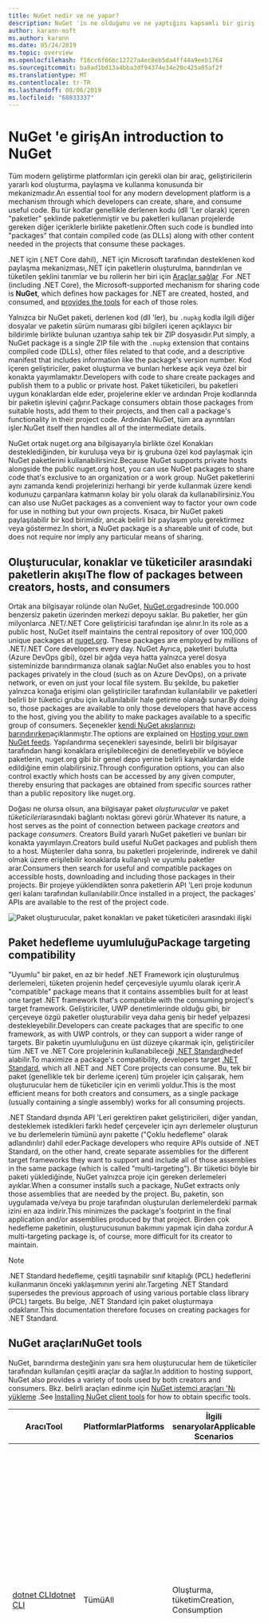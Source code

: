```yaml
---
title: NuGet nedir ve ne yapar?
description: NuGet 'in ne olduğunu ve ne yaptığını kapsamlı bir giriş
author: karann-msft
ms.author: karann
ms.date: 05/24/2019
ms.topic: overview
ms.openlocfilehash: f16cc6f66bc12727a4ec8eb5da4ff44a9eeb1764
ms.sourcegitcommit: ba8ad1bd13a4bba3df94374e34e20c425a05af2f
ms.translationtype: MT
ms.contentlocale: tr-TR
ms.lasthandoff: 08/06/2019
ms.locfileid: "68833337"
---
```

# <a name="an-introduction-to-nuget"></a><span data-ttu-id="f6353-103">NuGet 'e giriş</span><span class="sxs-lookup"><span data-stu-id="f6353-103">An introduction to NuGet</span></span>

<span data-ttu-id="f6353-104">Tüm modern geliştirme platformları için gerekli olan bir araç, geliştiricilerin yararlı kod oluşturma, paylaşma ve kullanma konusunda bir mekanizmadır.</span><span class="sxs-lookup"><span data-stu-id="f6353-104">An essential tool for any modern development platform is a mechanism through which developers can create, share, and consume useful code.</span></span> <span data-ttu-id="f6353-105">Bu tür kodlar genellikle derlenen kodu (dll 'Ler olarak) içeren "paketler" şeklinde paketlenmiştir ve bu paketleri kullanan projelerde gereken diğer içeriklerle birlikte paketlenir.</span><span class="sxs-lookup"><span data-stu-id="f6353-105">Often such code is bundled into "packages" that contain compiled code (as DLLs) along with other content needed in the projects that consume these packages.</span></span>

<span data-ttu-id="f6353-106">.NET için (.NET Core dahil), .NET için Microsoft tarafından desteklenen kod paylaşma mekanizması,.NET için paketlerin oluşturulma, barındırılan ve tüketilen şeklini tanımlar ve bu rollerin her biri için [Araçlar sağlar](install-nuget-client-tools.md) .</span><span class="sxs-lookup"><span data-stu-id="f6353-106">For .NET (including .NET Core), the Microsoft-supported mechanism for sharing code is **NuGet**, which defines how packages for .NET are created, hosted, and consumed, and [provides the tools](install-nuget-client-tools.md) for each of those roles.</span></span>

<span data-ttu-id="f6353-107">Yalnızca bir NuGet paketi, derlenen kod (dll 'ler), bu `.nupkg` kodla ilgili diğer dosyalar ve paketin sürüm numarası gibi bilgileri içeren açıklayıcı bir bildirimle birlikte bulunan uzantıya sahip tek bir ZIP dosyasıdır.</span><span class="sxs-lookup"><span data-stu-id="f6353-107">Put simply, a NuGet package is a single ZIP file with the `.nupkg` extension that contains compiled code (DLLs), other files related to that code, and a descriptive manifest that includes information like the package's version number.</span></span> <span data-ttu-id="f6353-108">Kod içeren geliştiriciler, paket oluşturma ve bunları herkese açık veya özel bir konakta yayımlamaktır.</span><span class="sxs-lookup"><span data-stu-id="f6353-108">Developers with code to share create packages and publish them to a public or private host.</span></span> <span data-ttu-id="f6353-109">Paket tüketicileri, bu paketleri uygun konaklardan elde eder, projelerine ekler ve ardından Proje kodlarında bir paketin işlevini çağırır.</span><span class="sxs-lookup"><span data-stu-id="f6353-109">Package consumers obtain those packages from suitable hosts, add them to their projects, and then call a package's functionality in their project code.</span></span> <span data-ttu-id="f6353-110">Ardından NuGet, tüm ara ayrıntıları işler.</span><span class="sxs-lookup"><span data-stu-id="f6353-110">NuGet itself then handles all of the intermediate details.</span></span>

<span data-ttu-id="f6353-111">NuGet ortak nuget.org ana bilgisayarıyla birlikte özel Konakları desteklediğinden, bir kuruluşa veya bir iş grubuna özel kod paylaşmak için NuGet paketlerini kullanabilirsiniz.</span><span class="sxs-lookup"><span data-stu-id="f6353-111">Because NuGet supports private hosts alongside the public nuget.org host, you can use NuGet packages to share code that's exclusive to an organization or a work group.</span></span> <span data-ttu-id="f6353-112">NuGet paketlerini aynı zamanda kendi projelerinizi herhangi bir yerde kullanmak üzere kendi kodunuzu çarpanlara katmanın kolay bir yolu olarak da kullanabilirsiniz.</span><span class="sxs-lookup"><span data-stu-id="f6353-112">You can also use NuGet packages as a convenient way to factor your own code for use in nothing but your own projects.</span></span> <span data-ttu-id="f6353-113">Kısaca, bir NuGet paketi paylaşılabilir bir kod birimidir, ancak belirli bir paylaşım yolu gerektirmez veya göstermez.</span><span class="sxs-lookup"><span data-stu-id="f6353-113">In short, a NuGet package is a shareable unit of code, but does not require nor imply any particular means of sharing.</span></span>

## <a name="the-flow-of-packages-between-creators-hosts-and-consumers"></a><span data-ttu-id="f6353-114">Oluşturucular, konaklar ve tüketiciler arasındaki paketlerin akışı</span><span class="sxs-lookup"><span data-stu-id="f6353-114">The flow of packages between creators, hosts, and consumers</span></span>

<span data-ttu-id="f6353-115">Ortak ana bilgisayar rolünde olan NuGet, [NuGet.org](https://www.nuget.org)adresinde 100.000 benzersiz paketin üzerinden merkezi depoyu saklar. Bu paketler, her gün milyonlarca .NET/.NET Core geliştiricisi tarafından işe alınır.</span><span class="sxs-lookup"><span data-stu-id="f6353-115">In its role as a public host, NuGet itself maintains the central repository of over 100,000 unique packages at [nuget.org](https://www.nuget.org). These packages are employed by millions of .NET/.NET Core developers every day.</span></span> <span data-ttu-id="f6353-116">NuGet Ayrıca, paketleri bulutta (Azure DevOps gibi), özel bir ağda veya hatta yalnızca yerel dosya sisteminizde barındırmanıza olanak sağlar.</span><span class="sxs-lookup"><span data-stu-id="f6353-116">NuGet also enables you to host packages privately in the cloud (such as on Azure DevOps), on a private network, or even on just your local file system.</span></span> <span data-ttu-id="f6353-117">Bu şekilde, bu paketler yalnızca konağa erişimi olan geliştiriciler tarafından kullanılabilir ve paketleri belirli bir tüketici grubu için kullanılabilir hale getirme olanağı sunar.</span><span class="sxs-lookup"><span data-stu-id="f6353-117">By doing so, those packages are available to only those developers that have access to the host, giving you the ability to make packages available to a specific group of consumers.</span></span> <span data-ttu-id="f6353-118">Seçenekler [kendi NuGet akışlarınızı barındırırken](hosting-packages/overview.md)açıklanmıştır.</span><span class="sxs-lookup"><span data-stu-id="f6353-118">The options are explained on [Hosting your own NuGet feeds](hosting-packages/overview.md).</span></span> <span data-ttu-id="f6353-119">Yapılandırma seçenekleri sayesinde, belirli bir bilgisayar tarafından hangi konaklara erişilebileceğini de denetleyebilir ve böylece paketlerin, nuget.org gibi bir genel depo yerine belirli kaynaklardan elde edildiğine emin olabilirsiniz.</span><span class="sxs-lookup"><span data-stu-id="f6353-119">Through configuration options, you can also control exactly which hosts can be accessed by any given computer, thereby ensuring that packages are obtained from specific sources rather than a public repository like nuget.org.</span></span>

<span data-ttu-id="f6353-120">Doğası ne olursa olsun, ana bilgisayar paket *oluşturucular* ve paket *tüketicileri*arasındaki bağlantı noktası görevi görür.</span><span class="sxs-lookup"><span data-stu-id="f6353-120">Whatever its nature, a host serves as the point of connection between package *creators* and package *consumers*.</span></span> <span data-ttu-id="f6353-121">Creators Build yararlı NuGet paketleri ve bunları bir konakta yayımlayın.</span><span class="sxs-lookup"><span data-stu-id="f6353-121">Creators build useful NuGet packages and publish them to a host.</span></span> <span data-ttu-id="f6353-122">Müşteriler daha sonra, bu paketleri projelerinde, indirerek ve dahil olmak üzere erişilebilir konaklarda kullanışlı ve uyumlu paketler arar.</span><span class="sxs-lookup"><span data-stu-id="f6353-122">Consumers then search for useful and compatible packages on accessible hosts, downloading and including those packages in their projects.</span></span> <span data-ttu-id="f6353-123">Bir projeye yüklendikten sonra paketlerin API 'Leri proje kodunun geri kalanı tarafından kullanılabilir.</span><span class="sxs-lookup"><span data-stu-id="f6353-123">Once installed in a project, the packages' APIs are available to the rest of the project code.</span></span>

![Paket oluşturucular, paket konakları ve paket tüketicileri arasındaki ilişki](media/nuget-roles.png)

## <a name="package-targeting-compatibility"></a><span data-ttu-id="f6353-125">Paket hedefleme uyumluluğu</span><span class="sxs-lookup"><span data-stu-id="f6353-125">Package targeting compatibility</span></span>

<span data-ttu-id="f6353-126">"Uyumlu" bir paket, en az bir hedef .NET Framework için oluşturulmuş derlemeleri, tüketen projenin hedef çerçevesiyle uyumlu olarak içerir.</span><span class="sxs-lookup"><span data-stu-id="f6353-126">A "compatible" package means that it contains assemblies built for at least one target .NET framework that's compatible with the consuming project's target framework.</span></span> <span data-ttu-id="f6353-127">Geliştiriciler, UWP denetimlerinde olduğu gibi, bir çerçeveye özgü paketler oluşturabilir veya daha geniş bir hedef yelpazesi destekleyebilir.</span><span class="sxs-lookup"><span data-stu-id="f6353-127">Developers can create packages that are specific to one framework, as with UWP controls, or they can support a wider range of targets.</span></span> <span data-ttu-id="f6353-128">Bir paketin uyumluluğunu en üst düzeye çıkarmak için, geliştiriciler tüm .NET ve .NET Core projelerinin kullanabileceği [.NET Standard](/dotnet/standard/net-standard)hedef alabilir.</span><span class="sxs-lookup"><span data-stu-id="f6353-128">To maximize a package's compatibility, developers target [.NET Standard](/dotnet/standard/net-standard), which all .NET and .NET Core projects can consume.</span></span> <span data-ttu-id="f6353-129">Bu, tek bir paket (genellikle tek bir derleme içeren) tüm projeler için çalışarak, hem oluşturucular hem de tüketiciler için en verimli yoldur.</span><span class="sxs-lookup"><span data-stu-id="f6353-129">This is the most efficient means for both creators and consumers, as a single package (usually containing a single assembly) works for all consuming projects.</span></span>

<span data-ttu-id="f6353-130">.NET Standard dışında API 'Leri gerektiren paket geliştiricileri, diğer yandan, desteklemek istedikleri farklı hedef çerçeveler için ayrı derlemeler oluşturun ve bu derlemelerin tümünü aynı pakette ("Çoklu hedefleme" olarak adlandırılır) dahil eder.</span><span class="sxs-lookup"><span data-stu-id="f6353-130">Package developers who require APIs outside of .NET Standard, on the other hand, create separate assemblies for the different target frameworks they want to support and include all of those assemblies in the same package (which is called "multi-targeting").</span></span> <span data-ttu-id="f6353-131">Bir tüketici böyle bir paketi yüklediğinde, NuGet yalnızca proje için gereken derlemeleri ayıklar.</span><span class="sxs-lookup"><span data-stu-id="f6353-131">When a consumer installs such a package, NuGet extracts only those assemblies that are needed by the project.</span></span> <span data-ttu-id="f6353-132">Bu, paketin, son uygulamada ve/veya bu proje tarafından oluşturulan derlemelerdeki parmak izini en aza indirir.</span><span class="sxs-lookup"><span data-stu-id="f6353-132">This minimizes the package's footprint in the final application and/or assemblies produced by that project.</span></span> <span data-ttu-id="f6353-133">Birden çok hedefleme paketinin, oluşturucusunun bakımını yapmak için daha zordur.</span><span class="sxs-lookup"><span data-stu-id="f6353-133">A multi-targeting package is, of course, more difficult for its creator to maintain.</span></span>

> [!Note]
> <span data-ttu-id="f6353-134">.NET Standard hedefleme, çeşitli taşınabilir sınıf kitaplığı (PCL) hedeflerini kullanmanın önceki yaklaşımının yerini alır.</span><span class="sxs-lookup"><span data-stu-id="f6353-134">Targeting .NET Standard supersedes the previous approach of using various portable class library (PCL) targets.</span></span> <span data-ttu-id="f6353-135">Bu belge, .NET Standard için paket oluşturmaya odaklanır.</span><span class="sxs-lookup"><span data-stu-id="f6353-135">This documentation therefore focuses on creating packages for .NET Standard.</span></span>

## <a name="nuget-tools"></a><span data-ttu-id="f6353-136">NuGet araçları</span><span class="sxs-lookup"><span data-stu-id="f6353-136">NuGet tools</span></span>

<span data-ttu-id="f6353-137">NuGet, barındırma desteğinin yanı sıra hem oluşturucular hem de tüketiciler tarafından kullanılan çeşitli araçlar da sağlar.</span><span class="sxs-lookup"><span data-stu-id="f6353-137">In addition to hosting support, NuGet also provides a variety of tools used by both creators and consumers.</span></span> <span data-ttu-id="f6353-138">Bkz. belirli araçları edinme için [NuGet istemci araçları 'Nı yükleme](install-nuget-client-tools.md) .</span><span class="sxs-lookup"><span data-stu-id="f6353-138">See [Installing NuGet client tools](install-nuget-client-tools.md) for how to obtain specific tools.</span></span>

| <span data-ttu-id="f6353-139">Aracı</span><span class="sxs-lookup"><span data-stu-id="f6353-139">Tool</span></span> | <span data-ttu-id="f6353-140">Platformlar</span><span class="sxs-lookup"><span data-stu-id="f6353-140">Platforms</span></span> | <span data-ttu-id="f6353-141">İlgili senaryolar</span><span class="sxs-lookup"><span data-stu-id="f6353-141">Applicable Scenarios</span></span> | <span data-ttu-id="f6353-142">Açıklama</span><span class="sxs-lookup"><span data-stu-id="f6353-142">Description</span></span> |
| --- | --- | --- | --- |
| [<span data-ttu-id="f6353-143">dotnet CLI</span><span class="sxs-lookup"><span data-stu-id="f6353-143">dotnet CLI</span></span>](consume-packages/install-use-packages-dotnet-cli.md) | <span data-ttu-id="f6353-144">Tümü</span><span class="sxs-lookup"><span data-stu-id="f6353-144">All</span></span> | <span data-ttu-id="f6353-145">Oluşturma, tüketim</span><span class="sxs-lookup"><span data-stu-id="f6353-145">Creation, Consumption</span></span> | <span data-ttu-id="f6353-146">.NET Core ve .NET Standard kitaplıkları için CLı aracı ve .NET Framework hedefi olan SDK stili projeler için (bkz. [SDK özniteliği](/dotnet/core/tools/csproj#additions)).</span><span class="sxs-lookup"><span data-stu-id="f6353-146">CLI tool for .NET Core and .NET Standard libraries, and for SDK-style projects that target .NET Framework (see [SDK attribute](/dotnet/core/tools/csproj#additions)).</span></span> <span data-ttu-id="f6353-147">, Doğrudan .NET Core araç zinciri içinde belirli NuGet CLı özellikleri sağlar.</span><span class="sxs-lookup"><span data-stu-id="f6353-147">Provides certain NuGet CLI capabilities directly within the .NET Core tool chain.</span></span> <span data-ttu-id="f6353-148">`nuget.exe` CLI ile birlikte DotNet CLI, Visual Studio projeleriyle etkileşime girmiyor.</span><span class="sxs-lookup"><span data-stu-id="f6353-148">As with the `nuget.exe` CLI, the dotnet CLI does not interact with Visual Studio projects.</span></span> |
| [<span data-ttu-id="f6353-149">nuget.exe CLI</span><span class="sxs-lookup"><span data-stu-id="f6353-149">nuget.exe CLI</span></span>](consume-packages/install-use-packages-nuget-cli.md) | <span data-ttu-id="f6353-150">Tümü</span><span class="sxs-lookup"><span data-stu-id="f6353-150">All</span></span> | <span data-ttu-id="f6353-151">Oluşturma, tüketim</span><span class="sxs-lookup"><span data-stu-id="f6353-151">Creation, Consumption</span></span> | <span data-ttu-id="f6353-152">.NET Standard kitaplıklarını hedefleyen .NET Framework kitaplıkları ve SDK olmayan projeler için CLı aracı.</span><span class="sxs-lookup"><span data-stu-id="f6353-152">CLI tool for .NET Framework libraries and non-SDK-style projects that target .NET Standard libraries.</span></span> <span data-ttu-id="f6353-153">Özellikle paket oluşturucuları, bazı ve yalnızca tüketicilere uygulanan ve her ikisine de uygulanan bazı komutlarla, tüm NuGet yeteneklerini sağlar.</span><span class="sxs-lookup"><span data-stu-id="f6353-153">Provides all NuGet capabilities, with some commands applying specifically to package creators, some applying only to consumers, and others applying to both.</span></span> <span data-ttu-id="f6353-154">Örneğin, paket oluşturucuları, çeşitli derlemelerden `nuget pack` ve ilgili dosyalardan bir paket oluşturmak için komutunu kullanır, paket `nuget install` tüketicileri bir proje klasörüne paketleri dahil etmek için kullanır ve herkes NuGet yapılandırmasını ayarlamak `nuget config` için kullanır değişkenlerinin.</span><span class="sxs-lookup"><span data-stu-id="f6353-154">For example, package creators use the `nuget pack` command to create a package from various assemblies and related files, package consumers use `nuget install` to include packages in a project folder, and everyone uses `nuget config` to set NuGet configuration variables.</span></span> <span data-ttu-id="f6353-155">Platformdan bağımsız bir araç olan NuGet CLı, Visual Studio projeleriyle etkileşime girmiyor.</span><span class="sxs-lookup"><span data-stu-id="f6353-155">As a platform-agnostic tool, the NuGet CLI does not interact with Visual Studio projects.</span></span> |
| [<span data-ttu-id="f6353-156">Paket Yöneticisi Konsolu</span><span class="sxs-lookup"><span data-stu-id="f6353-156">Package Manager Console</span></span>](consume-packages/install-use-packages-powershell.md) | <span data-ttu-id="f6353-157">Windows üzerinde Visual Studio</span><span class="sxs-lookup"><span data-stu-id="f6353-157">Visual Studio on Windows</span></span> | <span data-ttu-id="f6353-158">Tüketim</span><span class="sxs-lookup"><span data-stu-id="f6353-158">Consumption</span></span> | <span data-ttu-id="f6353-159">Visual Studio projelerindeki paketleri yüklemek ve yönetmek için [PowerShell komutları](reference/Powershell-Reference.md) sağlar.</span><span class="sxs-lookup"><span data-stu-id="f6353-159">Provides [PowerShell commands](reference/Powershell-Reference.md) for installing and managing packages in Visual Studio projects.</span></span> |
| [<span data-ttu-id="f6353-160">Paket Yöneticisi UI</span><span class="sxs-lookup"><span data-stu-id="f6353-160">Package Manager UI</span></span>](consume-packages/install-use-packages-visual-studio.md) | <span data-ttu-id="f6353-161">Windows üzerinde Visual Studio</span><span class="sxs-lookup"><span data-stu-id="f6353-161">Visual Studio on Windows</span></span> | <span data-ttu-id="f6353-162">Tüketim</span><span class="sxs-lookup"><span data-stu-id="f6353-162">Consumption</span></span> | <span data-ttu-id="f6353-163">, Visual Studio projelerindeki paketleri yüklemek ve yönetmek için kullanımı kolay bir kullanıcı arabirimi sağlar.</span><span class="sxs-lookup"><span data-stu-id="f6353-163">Provides an easy-to-use UI for installing and managing packages in Visual Studio projects.</span></span> |
| [<span data-ttu-id="f6353-164">NuGet Kullanıcı arabirimini yönetme</span><span class="sxs-lookup"><span data-stu-id="f6353-164">Manage NuGet UI</span></span>](/visualstudio/mac/nuget-walkthrough) | <span data-ttu-id="f6353-165">Mac için Visual Studio</span><span class="sxs-lookup"><span data-stu-id="f6353-165">Visual Studio for Mac</span></span> | <span data-ttu-id="f6353-166">Tüketim</span><span class="sxs-lookup"><span data-stu-id="f6353-166">Consumption</span></span> | <span data-ttu-id="f6353-167">Mac için Visual Studio projelerindeki paketleri yüklemek ve yönetmek için kullanımı kolay bir kullanıcı arabirimi sağlar.</span><span class="sxs-lookup"><span data-stu-id="f6353-167">Provide an easy-to-use UI for installing and managing packages in Visual Studio for Mac projects.</span></span> |
| [<span data-ttu-id="f6353-168">MSBuild</span><span class="sxs-lookup"><span data-stu-id="f6353-168">MSBuild</span></span>](reference/msbuild-targets.md) | <span data-ttu-id="f6353-169">Windows</span><span class="sxs-lookup"><span data-stu-id="f6353-169">Windows</span></span> | <span data-ttu-id="f6353-170">Oluşturma, tüketim</span><span class="sxs-lookup"><span data-stu-id="f6353-170">Creation, Consumption</span></span> | <span data-ttu-id="f6353-171">Doğrudan MSBuild araç zinciri aracılığıyla bir projede kullanılan paketleri ve geri yükleme paketlerini oluşturma yeteneği sağlar.</span><span class="sxs-lookup"><span data-stu-id="f6353-171">Provides the ability to create packages and restore packages used in a project directly through the MSBuild tool chain.</span></span> |

<span data-ttu-id="f6353-172">Gördüğünüz gibi, birlikte çalıştığınız NuGet araçları, paketleri oluşturma, kullanma veya yayımlama ve üzerinde çalıştığınız platformu önemli ölçüde temel alır.</span><span class="sxs-lookup"><span data-stu-id="f6353-172">As you can see, the NuGet tools you work with depend greatly on whether you're creating, consuming, or publishing packages, and the platform on which you're working.</span></span> <span data-ttu-id="f6353-173">Paket oluşturucuları, genellikle diğer NuGet paketlerinde bulunan işlevselliğin üzerine inşa ettikleri tüketicilerlerdir.</span><span class="sxs-lookup"><span data-stu-id="f6353-173">Package creators are typically also consumers, as they build on top of functionality that exists in other NuGet packages.</span></span> <span data-ttu-id="f6353-174">Tabii ki bu paketler yine de diğerleri için de değişebilir.</span><span class="sxs-lookup"><span data-stu-id="f6353-174">And those packages, of course, may in turn depend on still others.</span></span>

<span data-ttu-id="f6353-175">Daha fazla bilgi için [paket oluşturma iş akışı](create-packages/Overview-and-Workflow.md) ve [paket tüketimi iş akışı](consume-packages/Overview-and-Workflow.md) makaleleriyle başlayın.</span><span class="sxs-lookup"><span data-stu-id="f6353-175">For more information, start with the [Package creation workflow](create-packages/Overview-and-Workflow.md) and [Package consumption workflow](consume-packages/Overview-and-Workflow.md) articles.</span></span>

## <a name="managing-dependencies"></a><span data-ttu-id="f6353-176">Bağımlılıkları yönetme</span><span class="sxs-lookup"><span data-stu-id="f6353-176">Managing dependencies</span></span>

<span data-ttu-id="f6353-177">Başkalarının çalışmasına kolayca derleme yeteneği, bir paket yönetim sistemi en güçlü özelliklerinden biridir.</span><span class="sxs-lookup"><span data-stu-id="f6353-177">The ability to easily build on the work of others is one of most powerful features of a package management system.</span></span> <span data-ttu-id="f6353-178">Buna uygun olarak, NuGet 'in bu bağımlılık ağacını veya bir proje adına "Graph" i yönetdiklediğine benzer.</span><span class="sxs-lookup"><span data-stu-id="f6353-178">Accordingly, much of what NuGet does is managing that dependency tree or "graph" on behalf of a project.</span></span> <span data-ttu-id="f6353-179">Yalnızca bir projede doğrudan kullandığınız paketlerle sorun olması gerektiğini söyleriz.</span><span class="sxs-lookup"><span data-stu-id="f6353-179">Simply said, you need only concern yourself with those packages that you're directly using in a project.</span></span> <span data-ttu-id="f6353-180">Bu paketlerin herhangi biri diğer paketleri kullanıyorsa (Bu durumda, hala diğerleri de kullanılabilir), NuGet bu alt düzey bağımlılıklardan yararlanır.</span><span class="sxs-lookup"><span data-stu-id="f6353-180">If any of those packages themselves consume other packages (which can, in turn, consume still others), NuGet takes care of all those down-level dependencies.</span></span>

<span data-ttu-id="f6353-181">Aşağıdaki görüntüde, beş pakete bağımlı olan bir proje gösterilmektedir ve bu da başka bir sayıya göre değişir.</span><span class="sxs-lookup"><span data-stu-id="f6353-181">The following image shows a project that depends on five packages, which in turn depend on a number of others.</span></span>

![.NET projesi için örnek bir NuGet bağımlılığı grafiği](media/dependency-graph.png)

<span data-ttu-id="f6353-183">Bazı paketlerin bağımlılık grafiğinde birden çok kez göründüğünü unutmayın.</span><span class="sxs-lookup"><span data-stu-id="f6353-183">Notice that some packages appear multiple times in the dependency graph.</span></span> <span data-ttu-id="f6353-184">Örneğin, B paketinin üç farklı tüketicisi vardır ve her tüketici bu paket için farklı bir sürüm (gösterilmez) belirtebilir.</span><span class="sxs-lookup"><span data-stu-id="f6353-184">For example, there are three different consumers of package B, and each consumer might also specify a different version for that package (not shown).</span></span> <span data-ttu-id="f6353-185">Bu, özellikle yaygın olarak kullanılan paketler için yaygın bir oluşumdır.</span><span class="sxs-lookup"><span data-stu-id="f6353-185">This is a common occurrence, especially for widely-used packages.</span></span> <span data-ttu-id="f6353-186">NuGet neyse ki, tüm tüketicilere, B paketinin hangi sürümünün tüm müşterileri karşılayıp karşılamadığını tespit etmek için tüm sabit çalışmalarınız.</span><span class="sxs-lookup"><span data-stu-id="f6353-186">NuGet fortunately does all the hard work to determine exactly which version of package B satisfies all consumers.</span></span> <span data-ttu-id="f6353-187">Ardından NuGet, bağımlılık grafiğinin ne kadar derin olduğuna bakılmaksızın diğer tüm paketler için de aynı şekilde yapılır.</span><span class="sxs-lookup"><span data-stu-id="f6353-187">NuGet then does the same for all other packages, no matter how deep the dependency graph.</span></span>

<span data-ttu-id="f6353-188">NuGet 'in bu hizmeti nasıl gerçekleştirdiği hakkında daha fazla bilgi için bkz. [bağımlılık çözünürlüğü](consume-packages/dependency-resolution.md).</span><span class="sxs-lookup"><span data-stu-id="f6353-188">For more details on how NuGet performs this service, see [Dependency resolution](consume-packages/dependency-resolution.md).</span></span>

## <a name="tracking-references-and-restoring-packages"></a><span data-ttu-id="f6353-189">Başvuruları izleme ve paketleri geri yükleme</span><span class="sxs-lookup"><span data-stu-id="f6353-189">Tracking references and restoring packages</span></span>

<span data-ttu-id="f6353-190">Projeler geliştirici bilgisayarları, kaynak denetimi depoları, derleme sunucuları ve benzeri kolay bir şekilde hareket edebildiğinden, NuGet paketlerinin ikili derlemelerinin doğrudan bir projeye bağlanmasını sağlamak son derece pratik değildir.</span><span class="sxs-lookup"><span data-stu-id="f6353-190">Because projects can easily move between developer computers, source control repositories, build servers, and so forth, it's highly impractical to keep the binary assemblies of NuGet packages directly bound to a project.</span></span> <span data-ttu-id="f6353-191">Bunu yaptığınızda, projenin her bir kopyasının gereksiz yere eşit hale getirilmiş olması (ve böylece kaynak denetimi depolarında alan olması) sağlanır.</span><span class="sxs-lookup"><span data-stu-id="f6353-191">Doing so would make each copy of the project unnecessarily bloated (and thereby waste space in source control repositories).</span></span> <span data-ttu-id="f6353-192">Güncelleştirme, projenin tüm kopyalarına uygulanması gerektiği için paket ikililerini daha yeni sürümlere güncelleştirmeyi de zorlaştırır.</span><span class="sxs-lookup"><span data-stu-id="f6353-192">It would also make it very difficult to update package binaries to newer versions as updates would have to be applied across all copies of the project.</span></span>

<span data-ttu-id="f6353-193">Bunun yerine NuGet, üst düzey ve alt düzey bağımlılıklar dahil olmak üzere bir projenin bağımlı olduğu paketlerin basit başvuru listesini tutar.</span><span class="sxs-lookup"><span data-stu-id="f6353-193">NuGet instead maintains a simple reference list of the packages upon which a project depends, including both top-level and down-level dependencies.</span></span> <span data-ttu-id="f6353-194">Diğer bir deyişle, bir ana bilgisayardan bir projeye paket yüklediğinizde NuGet, başvuru listesindeki paket tanımlayıcısını ve sürüm numarasını kaydeder.</span><span class="sxs-lookup"><span data-stu-id="f6353-194">That is, whenever you install a package from some host into a project, NuGet records the package identifier and version number in the reference list.</span></span> <span data-ttu-id="f6353-195">(Bir paket kaldırıldığında, bunu listeden kaldırır.) NuGet daha sonra, [paket geri yükleme](consume-packages/package-restore.md)bölümünde anlatıldığı gibi istek üzerine tüm başvurulan paketleri geri yüklemek için bir yol sağlar.</span><span class="sxs-lookup"><span data-stu-id="f6353-195">(Uninstalling a package, of course, removes it from the list.) NuGet then provides a means to restore all referenced packages upon request, as described on [Package restore](consume-packages/package-restore.md).</span></span>

![Paket yüklemesinde bir NuGet başvuru listesi oluşturulur ve paketleri başka bir yerde geri yüklemek için kullanılabilir](media/nuget-restore.png)

<span data-ttu-id="f6353-197">Yalnızca başvuru listesi ile NuGet bunu yeniden yükleyebilir&mdash;, bu paketlerin tümünü daha sonra herkese açık ve/veya özel konaklardan *geri yükleyebilir*&mdash;.</span><span class="sxs-lookup"><span data-stu-id="f6353-197">With only the reference list, NuGet can then reinstall&mdash;that is, *restore*&mdash;all of those packages from public and/or private hosts at any later time.</span></span> <span data-ttu-id="f6353-198">Kaynak denetimine bir proje kaydederken veya başka bir şekilde paylaşılırken, yalnızca başvuru listesini dahil edersiniz ve paket ikililerini hariç tut (bkz. [paketleri ve kaynak denetimi](consume-packages/packages-and-source-control.md).)</span><span class="sxs-lookup"><span data-stu-id="f6353-198">When committing a project to source control, or sharing it in some other way, you include only the reference list and exclude any package binaries (see [Packages and source control](consume-packages/packages-and-source-control.md).)</span></span>

<span data-ttu-id="f6353-199">Otomatik dağıtım sisteminin bir parçası olarak projenin bir kopyasını elde eden bir yapı sunucusu gibi bir projeyi alan bilgisayar, her gerektiğinde yalnızca bir NuGet bağımlılıkları geri yüklemeyi ister.</span><span class="sxs-lookup"><span data-stu-id="f6353-199">The computer that receives a project, such as a build server obtaining a copy of the project as part of an automated deployment system, simply asks NuGet to restore dependencies whenever they're needed.</span></span> <span data-ttu-id="f6353-200">Azure DevOps gibi derleme sistemleri, bu tam amaçla "NuGet geri yükleme" adımlarını sağlar.</span><span class="sxs-lookup"><span data-stu-id="f6353-200">Build systems like Azure DevOps provide "NuGet restore" steps for this exact purpose.</span></span> <span data-ttu-id="f6353-201">Benzer şekilde, geliştiriciler projenin bir kopyasını edindiklerinde (bir depoyu kopyalarken olduğu gibi), gerekli tüm paketleri elde etmek için `nuget restore` (NuGet CLI), `dotnet restore` (DotNet CLI) veya `Install-Package` (Paket Yöneticisi konsolu) gibi komutları çağırabilir.</span><span class="sxs-lookup"><span data-stu-id="f6353-201">Similarly, when developers obtain a copy of a project (as when cloning a repository), they can invoke command like `nuget restore` (NuGet CLI), `dotnet restore` (dotnet CLI), or `Install-Package` (Package Manager Console) to obtain all the necessary packages.</span></span> <span data-ttu-id="f6353-202">Visual Studio 'Nun parçası olarak, bir proje oluştururken paketleri otomatik olarak geri yükler ( [paket geri yükleme](consume-packages/package-restore.md)bölümünde açıklandığı gibi otomatik geri yükleme özelliği etkin olur).</span><span class="sxs-lookup"><span data-stu-id="f6353-202">Visual Studio, for its part, automatically restores packages when building a project (provided that automatic restore is enabled, as described on [Package restore](consume-packages/package-restore.md)).</span></span>

<span data-ttu-id="f6353-203">Daha sonra, NuGet 'in geliştiricilerin ilgilenmediği birincil rolü, projeniz adına başvuru listesinin saklanması ve bu başvurulan paketleri etkin bir şekilde geri yükleme (ve güncelleştirme) araçlarını sağlamaktır.</span><span class="sxs-lookup"><span data-stu-id="f6353-203">Clearly, then, NuGet's primary role where developers are concerned is maintaining that reference list on behalf of your project and providing the means to efficiently restore (and update) those referenced packages.</span></span> <span data-ttu-id="f6353-204">Bu liste, çağrıldıklarında iki *paket yönetim biçiminden*birinde tutulur:</span><span class="sxs-lookup"><span data-stu-id="f6353-204">This list is maintained in one of two *package management formats*, as they're called:</span></span>

- <span data-ttu-id="f6353-205">[Packagereference](consume-packages/package-references-in-project-files.md) (veya "proje dosyalarındaki paket başvuruları") | *(NuGet 4.0 +)* Projenin en üst düzey bağımlılıklarının listesini doğrudan proje dosyasında tutar, bu yüzden ayrı bir dosya gerekmez.</span><span class="sxs-lookup"><span data-stu-id="f6353-205">[PackageReference](consume-packages/package-references-in-project-files.md) (or "package references in project files") | *(NuGet 4.0+)* Maintains a list of a project's top-level dependencies directly within the project file, so no separate file is needed.</span></span> <span data-ttu-id="f6353-206">İlişkili bir dosya `obj/project.assets.json`, bir projenin tüm alt düzey bağımlılıklarla birlikte kullandığı paketlerin genel bağımlılık grafiğini yönetmek için dinamik olarak oluşturulur.</span><span class="sxs-lookup"><span data-stu-id="f6353-206">An associated file, `obj/project.assets.json`, is dynamically generated to manage the overall dependency graph of the packages that a project uses along with all down-level dependencies.</span></span> <span data-ttu-id="f6353-207">PackageReference, her zaman .NET Core projeleri tarafından kullanılır.</span><span class="sxs-lookup"><span data-stu-id="f6353-207">PackageReference is always used by .NET Core projects.</span></span>

- <span data-ttu-id="f6353-208">[`packages.config`](reference/packages-config.md): *(NuGet 1.0 +)* Diğer yüklü paketlerin bağımlılıkları da dahil olmak üzere, projedeki tüm bağımlılıkların düz bir listesini tutan bir XML dosyası.</span><span class="sxs-lookup"><span data-stu-id="f6353-208">[`packages.config`](reference/packages-config.md): *(NuGet 1.0+)* An XML file that maintains a flat list of all dependencies in the project, including the dependencies of other installed packages.</span></span> <span data-ttu-id="f6353-209">Yüklenen veya geri yüklenen paketler bir `packages` klasörde depolanır.</span><span class="sxs-lookup"><span data-stu-id="f6353-209">Installed or restored packages are stored in a `packages` folder.</span></span>

<span data-ttu-id="f6353-210">Herhangi bir projede hangi paket yönetimi biçiminin çalıştırıldığı, proje türüne ve NuGet (ve/veya Visual Studio) sürümüne bağlıdır.</span><span class="sxs-lookup"><span data-stu-id="f6353-210">Which package management format is employed in any given project depends on the project type, and the available version of NuGet (and/or Visual Studio).</span></span> <span data-ttu-id="f6353-211">Hangi biçimin kullanıldığını denetlemek için, ilk paketinizi yükledikten sonra proje `packages.config` kökünde öğesine bakmanız yeterlidir.</span><span class="sxs-lookup"><span data-stu-id="f6353-211">To check what format is being used, simply look for `packages.config` in the project root after installing your first package.</span></span> <span data-ttu-id="f6353-212">Bu dosya yoksa, \<packagereference\> öğesi için proje dosyasına doğrudan bakın.</span><span class="sxs-lookup"><span data-stu-id="f6353-212">If you don't have that file, look in the project file directly for a \<PackageReference\> element.</span></span>

<span data-ttu-id="f6353-213">Bir seçiminiz olduğunda, PackageReference kullanmanızı öneririz.</span><span class="sxs-lookup"><span data-stu-id="f6353-213">When you have a choice, we recommend using PackageReference.</span></span> <span data-ttu-id="f6353-214">`packages.config`, eski amaçlar için korunur ve artık etkin geliştirme aşamasındadır.</span><span class="sxs-lookup"><span data-stu-id="f6353-214">`packages.config` is maintained for legacy purposes and is no longer under active development.</span></span>

> [!Tip]
> <span data-ttu-id="f6353-215">`nuget.exe` Gibi`nuget install`çeşitli CLI komutları, paketi otomatik olarak başvuru listesine eklemez.</span><span class="sxs-lookup"><span data-stu-id="f6353-215">Various `nuget.exe` CLI commands, like `nuget install`, do not automatically add the package to the reference list.</span></span> <span data-ttu-id="f6353-216">Bu liste, Visual Studio Paket Yöneticisi (UI veya konsol) ile ve CLI ile `dotnet.exe` bir paket yüklenirken güncelleştirilir.</span><span class="sxs-lookup"><span data-stu-id="f6353-216">The list is updated when installing a package with the Visual Studio Package Manager (UI or Console), and with `dotnet.exe` CLI.</span></span>

## <a name="what-else-does-nuget-do"></a><span data-ttu-id="f6353-217">NuGet ne yapmalıyım?</span><span class="sxs-lookup"><span data-stu-id="f6353-217">What else does NuGet do?</span></span>

<span data-ttu-id="f6353-218">Şu ana kadar NuGet 'in aşağıdaki özelliklerini öğrendiniz:</span><span class="sxs-lookup"><span data-stu-id="f6353-218">So far you've learned the following characteristics of NuGet:</span></span>

- <span data-ttu-id="f6353-219">NuGet, merkezi nuget.org deposunu özel barındırma desteğiyle sağlar.</span><span class="sxs-lookup"><span data-stu-id="f6353-219">NuGet provides the central nuget.org repository with support for private hosting.</span></span>
- <span data-ttu-id="f6353-220">NuGet, geliştiricilerin paket oluşturmak, yayımlamak ve tüketmesi için ihtiyacı olan araçları sağlar.</span><span class="sxs-lookup"><span data-stu-id="f6353-220">NuGet provides the tools developers need for creating, publishing, and consuming packages.</span></span>
- <span data-ttu-id="f6353-221">En önemlisi, NuGet bir projede kullanılan paketlerin başvuru listesini ve bu paketleri ilgili listeden geri yükleme ve güncelleştirme olanağı sağlar.</span><span class="sxs-lookup"><span data-stu-id="f6353-221">Most importantly, NuGet maintains a reference list of packages used in a project and the ability to restore and update those packages from that list.</span></span>

<span data-ttu-id="f6353-222">Bu işlemlerin verimli bir şekilde çalışmasını sağlamak için NuGet, bazı arka planda iyileştirmeler yapar.</span><span class="sxs-lookup"><span data-stu-id="f6353-222">To make these processes work efficiently, NuGet does some behind-the-scenes optimizations.</span></span> <span data-ttu-id="f6353-223">En önemlisi, NuGet bir paket önbelleğini ve bir genel paketler klasörünü, kısayol yükleme ve yeniden yükleme için yönetir.</span><span class="sxs-lookup"><span data-stu-id="f6353-223">Most notably, NuGet manages a package cache and a global packages folder to shortcut installation and reinstallation.</span></span> <span data-ttu-id="f6353-224">Önbellek zaten makinede yüklü olan bir paketin indirilmesini önler.</span><span class="sxs-lookup"><span data-stu-id="f6353-224">The cache avoids downloading a package that's already been installed on the machine.</span></span> <span data-ttu-id="f6353-225">Genel paketler klasörü, birden çok projenin aynı yüklü paketi paylaşmasına olanak tanır ve böylece NuGet 'in bilgisayardaki genel ayak izini azaltır.</span><span class="sxs-lookup"><span data-stu-id="f6353-225">The global packages folder allows multiple projects to share the same installed package, thereby reducing NuGet's overall footprint on the computer.</span></span> <span data-ttu-id="f6353-226">Önbellek ve genel paketler klasörü, bir yapı sunucusunda olduğu gibi daha fazla sayıda paketi sık geri yüklerken de çok yararlı olur.</span><span class="sxs-lookup"><span data-stu-id="f6353-226">The cache and global packages folder are also very helpful when you're frequently restoring a larger number of packages, as on a build server.</span></span> <span data-ttu-id="f6353-227">Bu mekanizmalar hakkında daha fazla bilgi için bkz. [genel paketleri ve önbellek klasörlerini yönetme](consume-packages/managing-the-global-packages-and-cache-folders.md).</span><span class="sxs-lookup"><span data-stu-id="f6353-227">For more details on these mechanisms, see [Managing the global packages and cache folders](consume-packages/managing-the-global-packages-and-cache-folders.md).</span></span>

<span data-ttu-id="f6353-228">Tek bir projede, NuGet genel bağımlılık grafiğini yönetir, bu da aynı paketin farklı sürümlerine birden fazla başvuruyu çözmeyi içerir.</span><span class="sxs-lookup"><span data-stu-id="f6353-228">Within an individual project, NuGet manages the overall dependency graph, which again includes resolving multiple references to different versions of the same package.</span></span> <span data-ttu-id="f6353-229">Projenin aynı bağımlılıklara sahip bir veya daha fazla pakete bağımlılığı olması oldukça yaygındır.</span><span class="sxs-lookup"><span data-stu-id="f6353-229">It's quite common that a project takes a dependency on one or more packages that themselves have the same dependencies.</span></span> <span data-ttu-id="f6353-230">Nuget.org üzerindeki en faydalı yardımcı program paketlerinin bazıları diğer birçok paket tarafından kullanılabilir.</span><span class="sxs-lookup"><span data-stu-id="f6353-230">Some of the most useful utility packages on nuget.org are employed by many other packages.</span></span> <span data-ttu-id="f6353-231">Tüm bağımlılık grafiğinde, aynı paketin farklı sürümlerine yönelik olarak kolayca on farklı başvuruya sahip olabilirsiniz.</span><span class="sxs-lookup"><span data-stu-id="f6353-231">In the entire dependency graph, then, you could easily have ten different references to different versions of the same package.</span></span> <span data-ttu-id="f6353-232">Bu paketin birden çok sürümünün uygulamaya ait olmasını önlemek için, NuGet tüm tüketiciler tarafından hangi tek sürümün kullanılabileceğini sıralar.</span><span class="sxs-lookup"><span data-stu-id="f6353-232">To avoid bringing multiple versions of that package into the application itself, NuGet sorts out which single version can be used by all consumers.</span></span> <span data-ttu-id="f6353-233">(Daha fazla bilgi için bkz. [bağımlılık çözünürlüğü](consume-packages/dependency-resolution.md).)</span><span class="sxs-lookup"><span data-stu-id="f6353-233">(For more information, see [Dependency Resolution](consume-packages/dependency-resolution.md).)</span></span>

<span data-ttu-id="f6353-234">Bunun ötesinde, NuGet paketlerin nasıl yapılandırıldığı ( [Yerelleştirme](create-packages/creating-localized-packages.md) ve [hata ayıklama sembolleri](create-packages/symbol-packages.md)dahil) ve nasıl [başvurdukları](consume-packages/package-references-in-project-files.md) ( [Sürüm aralıkları](reference/package-versioning.md#version-ranges-and-wildcards) ve [yayın öncesi sürümler dahil) ile ilgili tüm belirtimleri korur ](create-packages/prerelease-packages.md).) NuGet Ayrıca, hizmetleriyle birlikte çalışmaya yönelik çeşitli API 'Ler sağlar ve Visual Studio uzantıları ve proje şablonları yazan geliştiriciler için destek sağlar.</span><span class="sxs-lookup"><span data-stu-id="f6353-234">Beyond that, NuGet maintains all the specifications related to how packages are structured (including [localization](create-packages/creating-localized-packages.md) and [debug symbols](create-packages/symbol-packages.md)) and how they are [referenced](consume-packages/package-references-in-project-files.md) (including [version ranges](reference/package-versioning.md#version-ranges-and-wildcards) and [pre-release versions](create-packages/prerelease-packages.md).) NuGet also provides various APIs to work with its services programmatically, and provides support for developers who write Visual Studio extensions and project templates.</span></span>

<span data-ttu-id="f6353-235">Bu belgelerin içindekiler tablosuna göz atabilmeniz için bir dakikanızı ayırın ve bu özellikleri, NuGet 'in Beginnings 'e geri dönme sürüm notlarıyla birlikte görebilirsiniz.</span><span class="sxs-lookup"><span data-stu-id="f6353-235">Take a moment to browse the table of contents for this documentation, and you see all of these capabilities represented there, along with release notes dating back to NuGet's beginnings.</span></span>

## <a name="comments-contributions-and-issues"></a><span data-ttu-id="f6353-236">Yorumlar, katılımlar ve sorunlar</span><span class="sxs-lookup"><span data-stu-id="f6353-236">Comments, contributions, and issues</span></span>

<span data-ttu-id="f6353-237">Son&mdash;olarak, bu belgelerde çok fazla hoş geldiniz açıklamaları ve katkımız yapmanız yeterlidir, her sayfanın üst kısmında **geri bildirim** ve **düzenleme** komutlarını seçin ya da GitHub 'daki [docs Repository](https://github.com/NuGet/docs.microsoft.com-nuget/) ve [docs sorun listesini](https://github.com/NuGet/docs.microsoft.com-nuget/issues) ziyaret edin.</span><span class="sxs-lookup"><span data-stu-id="f6353-237">Finally, we very much welcome comments and contributions to this documentation&mdash;just select the **Feedback** and **Edit** commands on the top of any page, or visit the [docs repository](https://github.com/NuGet/docs.microsoft.com-nuget/) and [docs issue list](https://github.com/NuGet/docs.microsoft.com-nuget/issues) on GitHub.</span></span>

<span data-ttu-id="f6353-238">Ayrıca, [çeşitli GitHub depoları](https://github.com/NuGet/Home)aracılığıyla NuGet 'e katkılara katkıda bulunuyoruz; NuGet sorunları üzerinde [https://github.com/NuGet/home/issues](https://github.com/NuGet/home/issues)bulunabilir.</span><span class="sxs-lookup"><span data-stu-id="f6353-238">We also welcome contributions to NuGet itself through its [various GitHub repositories](https://github.com/NuGet/Home); NuGet issues can be found on [https://github.com/NuGet/home/issues](https://github.com/NuGet/home/issues).</span></span>

<span data-ttu-id="f6353-239">NuGet deneyiminizin keyfini çıkarın!</span><span class="sxs-lookup"><span data-stu-id="f6353-239">Enjoy your NuGet experience!</span></span>
